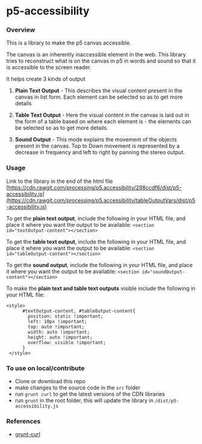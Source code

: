 # p5-accessibility

### Overview

This is a library to make the p5 canvas accessible.

The canvas is an inherently inaccessible element in the web. This library tries to reconstruct what is on the canvas in p5 in words and sound so that it is accessible to the screen reader.

It helps create 3 kinds of output

1) **Plain Text Output** - This describes the visual content present in the canvas in list form. Each element can be selected so as to get more details

2) **Table Text Output** - Here the visual content in the canvas is laid out in the form of a table based on where each element is - the elements can be selected so as to get more details.

3) **Sound Output** - This mode explains the movement of the objects present in the canvas. Top to Down movement is represented by a decrease in frequency and left to right by panning the stereo output.

### Usage

Link to the library in the end of the html file [https://cdn.rawgit.com/processing/p5.accessibility/298ccdf6/dist/p5-accessibility.js](https://cdn.rawgit.com/processing/p5.accessibility/tableOutputVars/dist/p5-accessibility.js)

To get the **plain text output**, include the following in your HTML file, and place it where you want the output to be available:
`<section id="textOutput-content"></section>`

To get the **table text output**, include the following in your HTML file, and place it where you want the output to be available:
`<section id="tableOutput-content"></section>`

To get the **sound output**, include the following in your HTML file, and place it where you want the output to be available:
`<section id="soundOutput-content"></section>`

To make the **plain text and table text outputs** visible include the following in your HTML file: 
```
<style>
      #textOutput-content, #tableOutput-content{
        position: static !important;
        left: 10px !important;
        top: auto !important;
        width: auto !important;
        height: auto !important;
        overflow: visible !important;
      }
 </style>
 ```


### To use on local/contribute

* Clone or download this repo
* make changes to the source code in the `src` folder
* run `grunt curl` to get the latest versions of the CDN libraries
* run `grunt` in the root folder, this will update the library in `/dist/p5-accessibility.js`


### References

* [grunt-curl](https://github.com/twolfson/grunt-curl)
